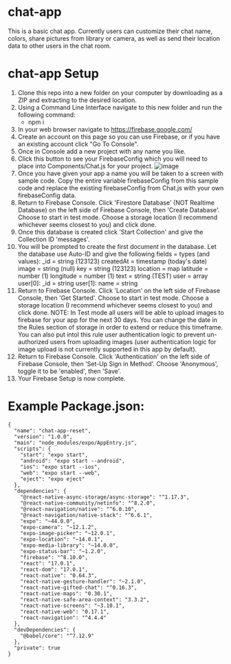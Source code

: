 # chat-app
This is a basic chat app. Currently users can customize their chat name, colors, share pictures from library or camera, as well as send their location data to other users in the chat room.

# chat-app Setup
1. Clone this repo into a new folder on your computer by downloading as a ZIP and extracting to the desired location.
2. Using a Command Line Interface navigate to this new folder and run the following command:
      - npm i
4. In your web browser navigate to https://firebase.google.com/
5. Create an account on this page so you can use Firebase, or if you have an existing account click "Go To Console".
6. Once in Console add a new project with any name you like.
7. Click this button to see your FirebaseConfig which you will need to place into Components/Chat.js for your project.
      ![image](https://user-images.githubusercontent.com/88896427/160430940-aebda5cb-4ebf-4025-9255-076901acb999.png)
7. Once you have given your app a name you will be taken to a screen with sample code. Copy the entire variable firebaseConfig from this sample code and replace the existing firebaseConfig from Chat.js with your own firebaseConfig data.
8. Return to Firebase Console. Click 'Firestore Database' (NOT Realtime Database) on the left side of Firebase Console, then 'Create Database'. Choose to start in test mode. Choose a storage location (I recommend whichever seems closest to you) and click done.
9. Once this database is created click 'Start Collection' and give the Collection ID 'messages'.
10. You will be prompted to create the first document in the database. Let the database use Auto-ID and give the following fields = types (and values):
      _id = string (123123)
      createdAt = timestamp (today's date)
      image = string (null)
      key = string (123123)
      location = map
            latitude = number (1)
            longitude = number (1)
      text = string (TEST)
      user = array
            user[0]: _id = string
            user[1]: name = string
11. Return to Firebase Console. Click 'Location' on the left side of Firebase Console, then 'Get Started'. Choose to start in test mode. Choose a storage location (I recommend whichever seems closest to you) and click done.
      NOTE: In Test mode all users will be able to upload images to firebase for your app for the next 30 days. You can change the date in the Rules section of storage in order to extend or reduce this timeframe. You can also put intol this rule user authentication logic to prevent un-authorized users from uploading images (user authentication logic for image upload is not currently supported in this app by default).
12. Return to Firebase Console. Click 'Authentication' on the left side of Firebase Console, then 'Set-Up Sign in Method'. Choose 'Anonymous', toggle it to be 'enabled', then 'Save'.
13. Your Firebase Setup is now complete.


# Example Package.json:
```
{
  "name": "chat-app-reset",
  "version": "1.0.0",
  "main": "node_modules/expo/AppEntry.js",
  "scripts": {
    "start": "expo start",
    "android": "expo start --android",
    "ios": "expo start --ios",
    "web": "expo start --web",
    "eject": "expo eject"
  },
  "dependencies": {
    "@react-native-async-storage/async-storage": "^1.17.3",
    "@react-native-community/netinfo": "^8.2.0",
    "@react-navigation/native": "^6.0.10",
    "@react-navigation/native-stack": "^6.6.1",
    "expo": "~44.0.0",
    "expo-camera": "~12.1.2",
    "expo-image-picker": "~12.0.1",
    "expo-location": "~14.0.1",
    "expo-media-library": "~14.0.0",
    "expo-status-bar": "~1.2.0",
    "firebase": "^8.10.0",
    "react": "17.0.1",
    "react-dom": "17.0.1",
    "react-native": "0.64.3",
    "react-native-gesture-handler": "~2.1.0",
    "react-native-gifted-chat": "^0.16.3",
    "react-native-maps": "0.30.1",
    "react-native-safe-area-context": "3.3.2",
    "react-native-screens": "~3.10.1",
    "react-native-web": "0.17.1",
    "react-navigation": "^4.4.4"
  },
  "devDependencies": {
    "@babel/core": "^7.12.9"
  },
  "private": true
}
```
